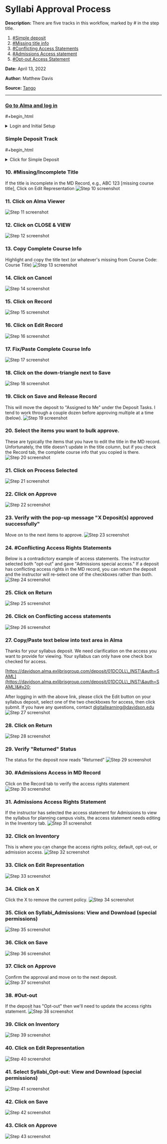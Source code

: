 # Syllabi Approval Process

**Description:** There are five tracks in this workflow, marked by # in the step title.

1. [#Simple deposit](https://app.tango.us/app/workflow/Syllabi-Approval-Process-66704c809d2a4e7aafe26e54aed847aa#simple-deposit-track-6)
2. [#Missing title info](https://app.tango.us/app/workflow/Syllabi-Approval-Process-66704c809d2a4e7aafe26e54aed847aa#missing-incomplete-title-10)
3. [#Conflicting Access Statements](Tango-Import.md#conflicting-access-rights-statements-24)
4. [#Admissions Access statement](https://app.tango.us/app/workflow/Syllabi-Approval-Process-66704c809d2a4e7aafe26e54aed847aa#admissions-access-in-md-record-30)
5. [#Opt-out Access Statement](https://app.tango.us/app/workflow/Syllabi-Approval-Process-66704c809d2a4e7aafe26e54aed847aa#out-out-38)

**Date:** April 13, 2022

**Author:** Matthew Davis

**Source:** [Tango](https://app.tango.us/app/workflow/66704c80-9d2a-4e7a-afe2-6e54aed847aa?utm\_source=markdown\&utm\_medium=markdown\&utm\_campaign=workflow%20export%20links)

***

### [Go to Alma and log in](https://davidson.alma.exlibrisgroup.com/SAML)

\#+begin\_html

<details>

<summary>Login and Initial Setup</summary>

#### Click on Deposits under Tasks

<img src="https://images.tango.us/public/screenshot_04d208a6-5734-4efc-ac98-4f13af21d40a?crop=focalpoint&#x26;fit=crop&#x26;fp-x=0.2264&#x26;fp-y=0.5722&#x26;fp-z=2.0168&#x26;w=1200&#x26;mark-w=0.2&#x26;mark-pad=0&#x26;mark64=aHR0cHM6Ly9pbWFnZXMudGFuZ28udXMvc3RhdGljL21hZGUtd2l0aC10YW5nby13YXRlcm1hcmsucG5n&#x26;ar=2880%3A1358" alt="Step 2 screenshot" data-size="original">

#### Click on Unassigned

<img src="https://images.tango.us/public/screenshot_a16dfbf4-85cc-4e48-978e-b4b5b5df1869?crop=focalpoint&#x26;fit=crop&#x26;fp-x=0.1538&#x26;fp-y=0.6686&#x26;fp-z=2.8515&#x26;w=1200&#x26;mark-w=0.2&#x26;mark-pad=0&#x26;mark64=aHR0cHM6Ly9pbWFnZXMudGFuZ28udXMvc3RhdGljL21hZGUtd2l0aC10YW5nby13YXRlcm1hcmsucG5n&#x26;ar=2880%3A1358" alt="Step 3 screenshot" data-size="original">

#### Click on the first Title link, e.g., SOC 347: Transnationalism

<img src="https://images.tango.us/public/screenshot_379efd48-91e3-472b-96d6-400b05c3cae4?crop=focalpoint&#x26;fit=crop&#x26;fp-x=0.4514&#x26;fp-y=0.4238&#x26;fp-z=2.6667&#x26;w=1200&#x26;mark-w=0.2&#x26;mark-pad=0&#x26;mark64=aHR0cHM6Ly9pbWFnZXMudGFuZ28udXMvc3RhdGljL21hZGUtd2l0aC10YW5nby13YXRlcm1hcmsucG5n&#x26;ar=2880%3A1358" alt="Step 4 screenshot" data-size="original">

#### Verify the Title follows the following pattern ABC 101: Course Title

<img src="https://images.tango.us/public/screenshot_fc69e4fa-43a9-4eb9-bf10-2fe96bb0a8bd?crop=focalpoint&#x26;fit=crop&#x26;fp-x=0.2016&#x26;fp-y=0.1996&#x26;fp-z=2.2985&#x26;w=1200&#x26;mark-w=0.2&#x26;mark-pad=0&#x26;mark64=aHR0cHM6Ly9pbWFnZXMudGFuZ28udXMvc3RhdGljL21hZGUtd2l0aC10YW5nby13YXRlcm1hcmsucG5n&#x26;ar=2880%3A1358" alt="Step 5 screenshot" data-size="original">

</details>

### Simple Deposit Track

\#+begin\_html

<details>

<summary>Click for Simple Deposit</summary>

If it's complete (ABC: Course Title), continue below. This is an example of a deposit that has nothing to edit or add. It simply needs approval.

If it has an access statement for Admission, conflicting access statements, or opt-out, continue below.

#### 7. Click on the Record tab

<img src="https://images.tango.us/public/screenshot_d34a655a-3f19-4c45-b89c-850432962c9e?crop=focalpoint&#x26;fit=crop&#x26;fp-x=0.1201&#x26;fp-y=0.3888&#x26;fp-z=2.7748&#x26;w=1200&#x26;mark-w=0.2&#x26;mark-pad=0&#x26;mark64=aHR0cHM6Ly9pbWFnZXMudGFuZ28udXMvc3RhdGljL21hZGUtd2l0aC10YW5nby13YXRlcm1hcmsucG5n&#x26;ar=2880%3A1358" alt="Step 7 screenshot" data-size="original">

#### 8. Check Access Rights Statement(s)

This is an example of a basic/simple approval process as the instructor hasn't opted out nor given extra access to Admissions and the title is complete. ![Step 8 screenshot](https://images.tango.us/public/edited\_image\_d51d53db-91ac-427d-b301-8292b3c1bc53?crop=focalpoint\&fit=crop\&fp-x=0.5059\&fp-y=0.5350\&fp-z=1.0967\&w=1200\&mark-w=0.2\&mark-pad=0\&mark64=aHR0cHM6Ly9pbWFnZXMudGFuZ28udXMvc3RhdGljL21hZGUtd2l0aC10YW5nby13YXRlcm1hcmsucG5n\&ar=2880%3A1358)

#### 9. Click on Approve

Confirm the approval and move on to the next deposit. ![Step 9 screenshot](https://images.tango.us/public/screenshot\_fec85f87-4831-4102-932f-6a35df3ef3d2?crop=focalpoint\&fit=crop\&fp-x=0.9030\&fp-y=0.1178\&fp-z=2.8565\&w=1200\&mark-w=0.2\&mark-pad=0\&mark64=aHR0cHM6Ly9pbWFnZXMudGFuZ28udXMvc3RhdGljL21hZGUtd2l0aC10YW5nby13YXRlcm1hcmsucG5n\&ar=2880%3A1358)

</details>

### 10. #Missing/Incomplete Title

If the title is incomplete in the MD Record, e.g., ABC 123 \[missing course title], Click on Edit Representation ![Step 10 screenshot](https://images.tango.us/public/screenshot\_76a11656-be7a-4701-96cb-d0764526ee88.png?crop=focalpoint\&fit=crop\&fp-x=0.2630\&fp-y=0.7740\&fp-z=2.4978\&w=1200\&mark-w=0.2\&mark-pad=0\&mark64=aHR0cHM6Ly9pbWFnZXMudGFuZ28udXMvc3RhdGljL21hZGUtd2l0aC10YW5nby13YXRlcm1hcmsucG5n\&ar=2880%3A1358)

### 11. Click on Alma Viewer

![Step 11 screenshot](https://images.tango.us/public/screenshot\_f085294a-1f34-49b6-96f7-8e56c57eb9e7.png?crop=focalpoint\&fit=crop\&fp-x=0.3081\&fp-y=0.6771\&fp-z=2.0088\&w=1200\&mark-w=0.2\&mark-pad=0\&mark64=aHR0cHM6Ly9pbWFnZXMudGFuZ28udXMvc3RhdGljL21hZGUtd2l0aC10YW5nby13YXRlcm1hcmsucG5n\&ar=2880%3A1358)

### 12. Click on CLOSE & VIEW

![Step 12 screenshot](https://images.tango.us/public/screenshot\_a9bc6a80-a5f7-4083-8ee2-47b8193d7804.png?crop=focalpoint\&fit=crop\&fp-x=0.3083\&fp-y=0.6134\&fp-z=2.6667\&w=1200\&mark-w=0.2\&mark-pad=0\&mark64=aHR0cHM6Ly9pbWFnZXMudGFuZ28udXMvc3RhdGljL21hZGUtd2l0aC10YW5nby13YXRlcm1hcmsucG5n\&ar=2880%3A1358)

### 13. Copy Complete Course Info

Highlight and copy the title text (or whatever's missing from Course Code: Course Title) ![Step 13 screenshot](https://images.tango.us/public/screenshot\_82e16a8f-4869-4982-8591-4e342e7f5a25.png?crop=focalpoint\&fit=crop\&fp-x=0.4090\&fp-y=0.4735\&fp-z=2.3077\&w=1200\&mark-w=0.2\&mark-pad=0\&mark64=aHR0cHM6Ly9pbWFnZXMudGFuZ28udXMvc3RhdGljL21hZGUtd2l0aC10YW5nby13YXRlcm1hcmsucG5n\&ar=2880%3A1358)

### 14. Click on Cancel

![Step 14 screenshot](https://images.tango.us/public/screenshot\_1568c1a8-b880-4199-a243-e99185d0425d.png?crop=focalpoint\&fit=crop\&fp-x=0.9196\&fp-y=0.1175\&fp-z=2.8626\&w=1200\&mark-w=0.2\&mark-pad=0\&mark64=aHR0cHM6Ly9pbWFnZXMudGFuZ28udXMvc3RhdGljL21hZGUtd2l0aC10YW5nby13YXRlcm1hcmsucG5n\&ar=2880%3A1358)

### 15. Click on Record

![Step 15 screenshot](https://images.tango.us/public/screenshot\_97e27174-bfa9-4526-8e06-f5c469e85afb.png?crop=focalpoint\&fit=crop\&fp-x=0.1201\&fp-y=0.3851\&fp-z=2.7523\&w=1200\&mark-w=0.2\&mark-pad=0\&mark64=aHR0cHM6Ly9pbWFnZXMudGFuZ28udXMvc3RhdGljL21hZGUtd2l0aC10YW5nby13YXRlcm1hcmsucG5n\&ar=2880%3A1358)

### 16. Click on Edit Record

![Step 16 screenshot](https://images.tango.us/public/screenshot\_99680b2f-6209-4663-857b-5aeb20fd87f0.png?crop=focalpoint\&fit=crop\&fp-x=0.9021\&fp-y=0.6211\&fp-z=2.8626\&w=1200\&mark-w=0.2\&mark-pad=0\&mark64=aHR0cHM6Ly9pbWFnZXMudGFuZ28udXMvc3RhdGljL21hZGUtd2l0aC10YW5nby13YXRlcm1hcmsucG5n\&ar=2880%3A1358)

### 17. Fix/Paste Complete Course Info

![Step 17 screenshot](https://images.tango.us/public/screenshot\_b4ca5848-382a-4a25-b1e1-2c553cd6d254.png?crop=focalpoint\&fit=crop\&fp-x=0.3052\&fp-y=0.0199\&fp-z=1.4049\&w=1200\&mark-w=0.2\&mark-pad=0\&mark64=aHR0cHM6Ly9pbWFnZXMudGFuZ28udXMvc3RhdGljL21hZGUtd2l0aC10YW5nby13YXRlcm1hcmsucG5n\&ar=2880%3A1358)

### 18. Click on the down-triangle next to Save

![Step 18 screenshot](https://images.tango.us/public/screenshot\_5f9489e5-e3ae-40ff-acb1-09e181d7b6ee.png?crop=focalpoint\&fit=crop\&fp-x=0.2799\&fp-y=0.0449\&fp-z=3.0218\&w=1200\&mark-w=0.2\&mark-pad=0\&mark64=aHR0cHM6Ly9pbWFnZXMudGFuZ28udXMvc3RhdGljL21hZGUtd2l0aC10YW5nby13YXRlcm1hcmsucG5n\&ar=2880%3A1358)

### 19. Click on Save and Release Record

This will move the deposit to "Assigned to Me" under the Deposit Tasks. I tend to work through a couple dozen before approving multiple at a time (below). ![Step 19 screenshot](https://images.tango.us/public/screenshot\_97bb790a-e08a-4442-872d-09fb7e54b8bf.png?crop=focalpoint\&fit=crop\&fp-x=0.3498\&fp-y=0.1532\&fp-z=2.4935\&w=1200\&mark-w=0.2\&mark-pad=0\&mark64=aHR0cHM6Ly9pbWFnZXMudGFuZ28udXMvc3RhdGljL21hZGUtd2l0aC10YW5nby13YXRlcm1hcmsucG5n\&ar=2880%3A1358)

### 20. Select the items you want to bulk approve.

These are typically the items that you have to edit the title in the MD record. Unfortunately, the title doesn't update in the title column, but if you check the Record tab, the complete course info that you copied is there. ![Step 20 screenshot](https://images.tango.us/public/screenshot\_a80a331b-a8cb-4ab5-8b33-c6e513a8df5c.png?crop=focalpoint\&fit=crop\&fp-x=0.9174\&fp-y=0.7106\&fp-z=3.3448\&w=1200\&mark-w=0.2\&mark-pad=0\&mark64=aHR0cHM6Ly9pbWFnZXMudGFuZ28udXMvc3RhdGljL21hZGUtd2l0aC10YW5nby13YXRlcm1hcmsucG5n\&ar=2880%3A1358)

### 21. Click on Process Selected

![Step 21 screenshot](https://images.tango.us/public/screenshot\_184e93b9-b48a-4706-9962-14f804252eb6.png?crop=focalpoint\&fit=crop\&fp-x=0.8545\&fp-y=0.2806\&fp-z=2.8565\&w=1200\&mark-w=0.2\&mark-pad=0\&mark64=aHR0cHM6Ly9pbWFnZXMudGFuZ28udXMvc3RhdGljL21hZGUtd2l0aC10YW5nby13YXRlcm1hcmsucG5n\&ar=2880%3A1358)

### 22. Click on Approve

![Step 22 screenshot](https://images.tango.us/public/screenshot\_3cf97a09-4934-4917-ac22-04d4fa8b37e2.png?crop=focalpoint\&fit=crop\&fp-x=0.8524\&fp-y=0.3446\&fp-z=2.8931\&w=1200\&mark-w=0.2\&mark-pad=0\&mark64=aHR0cHM6Ly9pbWFnZXMudGFuZ28udXMvc3RhdGljL21hZGUtd2l0aC10YW5nby13YXRlcm1hcmsucG5n\&ar=2880%3A1358)

### 23. Verify with the pop-up message "X Deposit(s) approved successfully"

Move on to the next items to approve. ![Step 23 screenshot](https://images.tango.us/public/screenshot\_382fbe4b-4860-47c2-a56f-0a81fccfa31b.png?crop=focalpoint\&fit=crop\&fp-x=0.9003\&fp-y=0.2857\&fp-z=2.5555\&w=1200\&mark-w=0.2\&mark-pad=0\&mark64=aHR0cHM6Ly9pbWFnZXMudGFuZ28udXMvc3RhdGljL21hZGUtd2l0aC10YW5nby13YXRlcm1hcmsucG5n\&ar=2880%3A1358)

### 24. #Conflicting Access Rights Statements

Below is a contradictory example of access statements. The instructor selected both "opt-out" and gave "Admissions special access." If a deposit has conflicting access rights in the MD record, you can return the deposit and the instructor will re-select one of the checkboxes rather than both. ![Step 24 screenshot](https://images.tango.us/public/edited\_image\_9eaaaf14-745a-4012-b33a-47096ce9e99e?crop=focalpoint\&fit=crop\&fp-x=0.3775\&fp-y=0.7424\&fp-z=1.8695\&w=1200\&mark-w=0.2\&mark-pad=0\&mark64=aHR0cHM6Ly9pbWFnZXMudGFuZ28udXMvc3RhdGljL21hZGUtd2l0aC10YW5nby13YXRlcm1hcmsucG5n\&ar=2880%3A1358)

### 25. Click on Return

![Step 25 screenshot](https://images.tango.us/public/edited\_image\_1b393dcb-328b-48f9-87ba-09721d0cebe1?crop=focalpoint\&fit=crop\&fp-x=0.7253\&fp-y=0.2221\&fp-z=1.8695\&w=1200\&mark-w=0.2\&mark-pad=0\&mark64=aHR0cHM6Ly9pbWFnZXMudGFuZ28udXMvc3RhdGljL21hZGUtd2l0aC10YW5nby13YXRlcm1hcmsucG5n\&ar=2880%3A1358)

### 26. Click on Conflicting access statements

![Step 26 screenshot](https://images.tango.us/public/edited\_image\_76c406be-fb9a-45e8-ba7a-243b4f0d9e87?crop=focalpoint\&fit=crop\&fp-x=0.5274\&fp-y=0.3232\&fp-z=1.8695\&w=1200\&mark-w=0.2\&mark-pad=0\&mark64=aHR0cHM6Ly9pbWFnZXMudGFuZ28udXMvc3RhdGljL21hZGUtd2l0aC10YW5nby13YXRlcm1hcmsucG5n\&ar=2880%3A1358)

### 27. Copy/Paste text below into text area in Alma

Thanks for your syllabus deposit. We need clarification on the access you want to provide for viewing. Your syllabus can only have one check box checked for access.&#x20;

[https://davidson.alma.exlibrisgroup.com/deposit/01DCOLL\_INST\&auth=SAML](https://davidson.alma.exlibrisgroup.com/deposit/01DCOLL\_INST\&auth=SAML)&#x20;

After logging in with the above link, please click the Edit button on your syllabus deposit, select one of the two checkboxes for access, then click submit. If you have any questions, contact [digitallearning@davidson.edu](mailto:digitallearning@davidson.edu) ![Step 27 screenshot](https://images.tango.us/public/edited\_image\_01057703-1b9d-4c24-85f1-bbbc95cdcf72?crop=focalpoint\&fit=crop\&fp-x=0.5252\&fp-y=0.2629\&fp-z=1.3974\&w=1200\&mark-w=0.2\&mark-pad=0\&mark64=aHR0cHM6Ly9pbWFnZXMudGFuZ28udXMvc3RhdGljL21hZGUtd2l0aC10YW5nby13YXRlcm1hcmsucG5n\&ar=2880%3A1358)

### 28. Click on Return

![Step 28 screenshot](https://images.tango.us/public/edited\_image\_a86f869a-bde0-4cd0-a8ec-d4594e2d1423?crop=focalpoint\&fit=crop\&fp-x=0.7439\&fp-y=0.4025\&fp-z=2.8695\&w=1200\&mark-w=0.2\&mark-pad=0\&mark64=aHR0cHM6Ly9pbWFnZXMudGFuZ28udXMvc3RhdGljL21hZGUtd2l0aC10YW5nby13YXRlcm1hcmsucG5n\&ar=2880%3A1358)

### 29. Verify "Returned" Status

The status for the deposit now reads "Returned" ![Step 29 screenshot](https://images.tango.us/public/screenshot\_cd2623c7-659a-4fbe-b07c-142476f878f9?crop=focalpoint\&fit=crop\&fp-x=0.7649\&fp-y=0.8487\&fp-z=3.8298\&w=1200\&mark-w=0.2\&mark-pad=0\&mark64=aHR0cHM6Ly9pbWFnZXMudGFuZ28udXMvc3RhdGljL21hZGUtd2l0aC10YW5nby13YXRlcm1hcmsucG5n\&ar=2880%3A1358)

### 30. #Admissions Access in MD Record

Click on the Record tab to verify the access rights statement ![Step 30 screenshot](https://images.tango.us/public/screenshot\_91c4fb39-4f0e-470b-b0bf-6c42f1a5d24f.png?crop=focalpoint\&fit=crop\&fp-x=0.1201\&fp-y=0.3888\&fp-z=2.7748\&w=1200\&mark-w=0.2\&mark-pad=0\&mark64=aHR0cHM6Ly9pbWFnZXMudGFuZ28udXMvc3RhdGljL21hZGUtd2l0aC10YW5nby13YXRlcm1hcmsucG5n\&ar=2880%3A1358)

### 31. Admissions Access Rights Statement

If the instructor has selected the access statement for Admissions to view the syllabus for planning campus visits, the access statement needs editing in the Inventory tab. ![Step 31 screenshot](https://images.tango.us/public/edited\_image\_0d3754e0-ece1-453f-8bd1-8efa513b7bdb.png?crop=focalpoint\&fit=crop\&fp-x=0.5000\&fp-y=0.5000\&fp-z=1.0000\&w=1200\&mark-w=0.2\&mark-pad=0\&mark64=aHR0cHM6Ly9pbWFnZXMudGFuZ28udXMvc3RhdGljL21hZGUtd2l0aC10YW5nby13YXRlcm1hcmsucG5n\&ar=2880%3A1358)

### 32. Click on Inventory

This is where you can change the access rights policy, default, opt-out, or admission access. ![Step 32 screenshot](https://images.tango.us/public/edited\_image\_1ae5816f-d3ed-4035-b6aa-ed1487f72f46?crop=focalpoint\&fit=crop\&fp-x=0.2674\&fp-y=0.5523\&fp-z=1.8695\&w=1200\&mark-w=0.2\&mark-pad=0\&mark64=aHR0cHM6Ly9pbWFnZXMudGFuZ28udXMvc3RhdGljL21hZGUtd2l0aC10YW5nby13YXRlcm1hcmsucG5n\&ar=2880%3A1358)

### 33. Click on Edit Representation

![Step 33 screenshot](https://images.tango.us/public/screenshot\_7617a659-e090-469f-bac7-71c617a60f9d?crop=focalpoint\&fit=crop\&fp-x=0.2172\&fp-y=0.8328\&fp-z=2.4849\&w=1200\&mark-w=0.2\&mark-pad=0\&mark64=aHR0cHM6Ly9pbWFnZXMudGFuZ28udXMvc3RhdGljL21hZGUtd2l0aC10YW5nby13YXRlcm1hcmsucG5n\&ar=2880%3A1358)

### 34. Click on X

Click the X to remove the current policy. ![Step 34 screenshot](https://images.tango.us/public/screenshot\_13129dca-e726-45c1-88f2-0e5acbc3ee4d?crop=focalpoint\&fit=crop\&fp-x=0.2875\&fp-y=0.8468\&fp-z=3.0573\&w=1200\&mark-w=0.2\&mark-pad=0\&mark64=aHR0cHM6Ly9pbWFnZXMudGFuZ28udXMvc3RhdGljL21hZGUtd2l0aC10YW5nby13YXRlcm1hcmsucG5n\&ar=2880%3A1358)

### 35. Click on Syllabi\_Admissions: View and Download (special permissions)

![Step 35 screenshot](https://images.tango.us/public/screenshot\_ca6e6eb7-9469-4be6-acec-6f72f4910f7c?crop=focalpoint\&fit=crop\&fp-x=0.3094\&fp-y=0.8940\&fp-z=1.7102\&w=1200\&mark-w=0.2\&mark-pad=0\&mark64=aHR0cHM6Ly9pbWFnZXMudGFuZ28udXMvc3RhdGljL21hZGUtd2l0aC10YW5nby13YXRlcm1hcmsucG5n\&ar=2880%3A1358)

### 36. Click on Save

![Step 36 screenshot](https://images.tango.us/public/screenshot\_a053347b-bccd-41fd-bc06-45ea21fa1f8a?crop=focalpoint\&fit=crop\&fp-x=0.9667\&fp-y=0.1163\&fp-z=2.8808\&w=1200\&mark-w=0.2\&mark-pad=0\&mark64=aHR0cHM6Ly9pbWFnZXMudGFuZ28udXMvc3RhdGljL21hZGUtd2l0aC10YW5nby13YXRlcm1hcmsucG5n\&ar=2880%3A1358)

### 37. Click on Approve

Confirm the approval and move on to the next deposit. ![Step 37 screenshot](https://images.tango.us/public/screenshot\_08ab119b-f8f0-4efd-9546-6df89f4693ce.png?crop=focalpoint\&fit=crop\&fp-x=0.9030\&fp-y=0.1178\&fp-z=2.8565\&w=1200\&mark-w=0.2\&mark-pad=0\&mark64=aHR0cHM6Ly9pbWFnZXMudGFuZ28udXMvc3RhdGljL21hZGUtd2l0aC10YW5nby13YXRlcm1hcmsucG5n\&ar=2880%3A1358)

### 38. #Out-out

If the deposit has "Opt-out" then we'll need to update the access rights statement. ![Step 38 screenshot](https://images.tango.us/public/edited\_image\_450b4fba-61ed-48c6-86a4-271cadcd7f22.png?crop=focalpoint\&fit=crop\&fp-x=0.3312\&fp-y=0.6752\&fp-z=2.0000\&w=1200\&mark-w=0.2\&mark-pad=0\&mark64=aHR0cHM6Ly9pbWFnZXMudGFuZ28udXMvc3RhdGljL21hZGUtd2l0aC10YW5nby13YXRlcm1hcmsucG5n\&ar=2880%3A1358)

### 39. Click on Inventory

![Step 39 screenshot](https://images.tango.us/public/screenshot\_fcdf2c6c-97d8-4def-ad4c-6916dd4b8f33?crop=focalpoint\&fit=crop\&fp-x=0.1818\&fp-y=0.3505\&fp-z=2.7613\&w=1200\&mark-w=0.2\&mark-pad=0\&mark64=aHR0cHM6Ly9pbWFnZXMudGFuZ28udXMvc3RhdGljL21hZGUtd2l0aC10YW5nby13YXRlcm1hcmsucG5n\&ar=2880%3A1358)

### 40. Click on Edit Representation

![Step 40 screenshot](https://images.tango.us/public/screenshot\_974fe52d-a799-4901-b62e-28bab8b9138e?crop=focalpoint\&fit=crop\&fp-x=0.2172\&fp-y=0.9698\&fp-z=2.4849\&w=1200\&mark-w=0.2\&mark-pad=0\&mark64=aHR0cHM6Ly9pbWFnZXMudGFuZ28udXMvc3RhdGljL21hZGUtd2l0aC10YW5nby13YXRlcm1hcmsucG5n\&ar=2880%3A1358)

### 41. Select Syllabi\_Opt-out: View and Download (special permissions)

![Step 41 screenshot](https://images.tango.us/public/screenshot\_55f4e340-207e-41ed-ac52-a2f7d3fb7b2e?crop=focalpoint\&fit=crop\&fp-x=0.3094\&fp-y=0.9411\&fp-z=1.7102\&w=1200\&mark-w=0.2\&mark-pad=0\&mark64=aHR0cHM6Ly9pbWFnZXMudGFuZ28udXMvc3RhdGljL21hZGUtd2l0aC10YW5nby13YXRlcm1hcmsucG5n\&ar=2880%3A1358)

### 42. Click on Save

![Step 42 screenshot](https://images.tango.us/public/screenshot\_a28dd6fe-e66f-4b0c-a1d1-151fc5cf3d1e?crop=focalpoint\&fit=crop\&fp-x=0.9667\&fp-y=0.1163\&fp-z=2.8808\&w=1200\&mark-w=0.2\&mark-pad=0\&mark64=aHR0cHM6Ly9pbWFnZXMudGFuZ28udXMvc3RhdGljL21hZGUtd2l0aC10YW5nby13YXRlcm1hcmsucG5n\&ar=2880%3A1358)

### 43. Click on Approve

![Step 43 screenshot](https://images.tango.us/public/screenshot\_4396f1f5-3b2b-413b-a1a9-d22bf01eee5b?crop=focalpoint\&fit=crop\&fp-x=0.9030\&fp-y=0.1178\&fp-z=2.8565\&w=1200\&mark-w=0.2\&mark-pad=0\&mark64=aHR0cHM6Ly9pbWFnZXMudGFuZ28udXMvc3RhdGljL21hZGUtd2l0aC10YW5nby13YXRlcm1hcmsucG5n\&ar=2880%3A1358)
